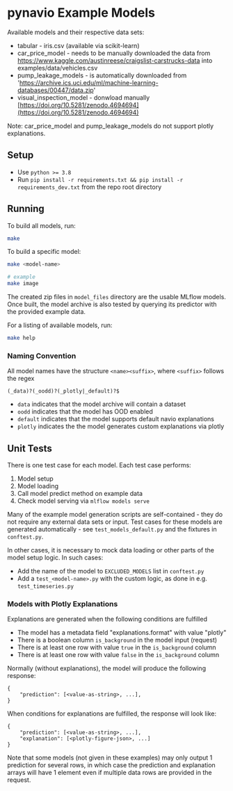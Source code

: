 # pynavio Example Models

Available models and their respective data sets:

- tabular - iris.csv (available via scikit-learn)
- car_price_model - needs to be manually downloaded the data from https://www.kaggle.com/austinreese/craigslist-carstrucks-data into examples/data/vehicles.csv
- pump_leakage_models - is automatically downloaded from 'https://archive.ics.uci.edu/ml/machine-learning-databases/00447/data.zip'
- visual_inspection_model - donwload manually [https://doi.org/10.5281/zenodo.4694694](https://doi.org/10.5281/zenodo.4694694)

Note: car_price_model and pump_leakage_models do not support plotly explanations.

## Setup

- Use `python >= 3.8`
- Run `pip install -r requirements.txt && pip install -r requirements_dev.txt` from the repo root directory

## Running

To build all models, run:

```sh
make
```

To build a specific model:

```sh
make <model-name>

# example
make image
```

The created zip files in `model_files` directory are the usable MLflow models. Once built, the model archive
is also tested by querying its predictor with the provided example data.

For a listing of available models, run:

```sh
make help
```

### Naming Convention

All model names have the structure `<name><suffix>`, where `<suffix>` follows the regex

```
(_data)?(_oodd)?(_plotly|_default)?$
```

- `data` indicates that the model archive will contain a dataset
- `oodd` indicates that the model has OOD enabled
- `default` indicates that the model supports default navio explanations
- `plotly` indicates the the model generates custom explanations via plotly

## Unit Tests

There is one test case for each model. Each test case performs:

1. Model setup
2. Model loading
3. Call model predict method on example data
4. Check model serving via `mlflow models serve`

Many of the example model generation scripts are self-contained - they do not require any external data sets or input.
Test cases for these models are generated automatically - see `test_models_default.py` and the fixtures in `conftest.py`.

In other cases, it is necessary to mock data loading or other parts of the model setup logic. In such cases:

- Add the name of the model to `EXCLUDED_MODELS` list in `conftest.py`
- Add a `test_<model-name>.py` with the custom logic, as done in e.g. `test_timeseries.py`

### Models with Plotly Explanations

Explanations are generated when the following conditions are fulfilled

- The model has a metadata field "explanations.format" with value "plotly"
- There is a boolean column `is_background` in the model input (request)
- There is at least one row with value `true` in the `is_background` column
- There is at least one row with value `false` in the `is_background` column

Normally (without explanations), the model will produce the following response:

```
{
    "prediction": [<value-as-string>, ...],
}
```

When conditions for explanations are fulfilled, the response will look like:

```
{
    "prediction": [<value-as-string>, ...],
    "explanation": [<plotly-figure-json>, ...]
}
```

Note that some models (not given in these examples) may only output 1 prediction
for several rows, in which case the prediction and explanation arrays will have
1 element even if multiple data rows are provided in the request.
